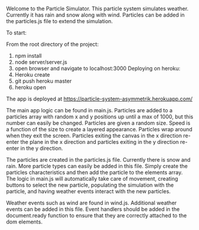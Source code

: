 Welcome to the Particle Simulator. This particle system simulates weather. Currently it has rain and snow along with wind. Particles can be added in the particles.js file to extend the simulation.

To start:

  From the root directory of the project:
  1. npm install
  2. node server/server.js
  3. open browser and navigate to localhost:3000
Deploying on heroku:
  1. Heroku create
  2. git push heroku master
  3. heroku open

The app is deployed at https://particle-system-asymmetrik.herokuapp.com/

The main app logic can be found in main.js.
Particles are added to a particles array with random x and y positions up until a max of 1000, but this number can easily be changed. Particles are given a random size. Speed is a function of the size to create a layered appearance. Particles wrap around when they exit the screen. Particles exiting the canvas in the x direction re-enter the plane in the x direction and particles exiting in the y direction re-enter in the y direction.

The particles are created in the particles.js file.
Currently there is snow and rain.
More particle types can easily be added in this file. Simply create the particles characteristics and then add the particle to the elements array.
The logic in main.js will automatically take care of movement, creating buttons to select the new particle, populating the simulation with the particle, and having weather events interact with the new particles.

Weather events such as wind are found in wind.js. Additional weather events can be added in this file. Event handlers should be added in the document.ready function to ensure that they are correctly attached to the dom elements.

